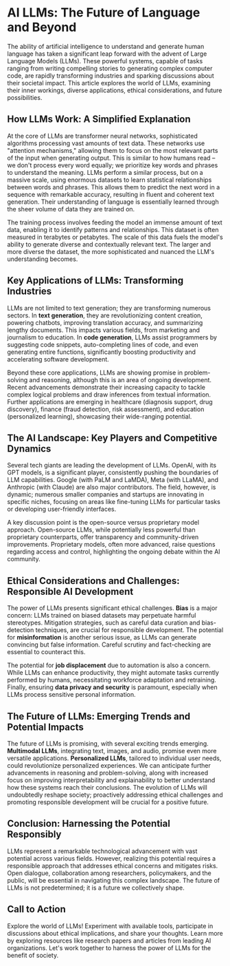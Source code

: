 # AI LLMs: The Future of Language and Beyond

The ability of artificial intelligence to understand and generate human language has taken a significant leap forward with the advent of Large Language Models (LLMs). These powerful systems, capable of tasks ranging from writing compelling stories to generating complex computer code, are rapidly transforming industries and sparking discussions about their societal impact. This article explores the world of LLMs, examining their inner workings, diverse applications, ethical considerations, and future possibilities.


## How LLMs Work: A Simplified Explanation

At the core of LLMs are transformer neural networks, sophisticated algorithms processing vast amounts of text data. These networks use "attention mechanisms," allowing them to focus on the most relevant parts of the input when generating output.  This is similar to how humans read – we don't process every word equally; we prioritize key words and phrases to understand the meaning. LLMs perform a similar process, but on a massive scale, using enormous datasets to learn statistical relationships between words and phrases. This allows them to predict the next word in a sequence with remarkable accuracy, resulting in fluent and coherent text generation.  Their understanding of language is essentially learned through the sheer volume of data they are trained on.

The training process involves feeding the model an immense amount of text data, enabling it to identify patterns and relationships.  This dataset is often measured in terabytes or petabytes. The scale of this data fuels the model's ability to generate diverse and contextually relevant text. The larger and more diverse the dataset, the more sophisticated and nuanced the LLM's understanding becomes.


## Key Applications of LLMs: Transforming Industries

LLMs are not limited to text generation; they are transforming numerous sectors.  In **text generation**, they are revolutionizing content creation, powering chatbots, improving translation accuracy, and summarizing lengthy documents. This impacts various fields, from marketing and journalism to education. In **code generation**, LLMs assist programmers by suggesting code snippets, auto-completing lines of code, and even generating entire functions, significantly boosting productivity and accelerating software development.

Beyond these core applications, LLMs are showing promise in problem-solving and reasoning, although this is an area of ongoing development. Recent advancements demonstrate their increasing capacity to tackle complex logical problems and draw inferences from textual information.  Further applications are emerging in healthcare (diagnosis support, drug discovery), finance (fraud detection, risk assessment), and education (personalized learning), showcasing their wide-ranging potential.


## The AI Landscape: Key Players and Competitive Dynamics

Several tech giants are leading the development of LLMs. OpenAI, with its GPT models, is a significant player, consistently pushing the boundaries of LLM capabilities. Google (with PaLM and LaMDA), Meta (with LLaMA), and Anthropic (with Claude) are also major contributors.  The field, however, is dynamic; numerous smaller companies and startups are innovating in specific niches, focusing on areas like fine-tuning LLMs for particular tasks or developing user-friendly interfaces.

A key discussion point is the open-source versus proprietary model approach. Open-source LLMs, while potentially less powerful than proprietary counterparts, offer transparency and community-driven improvements. Proprietary models, often more advanced, raise questions regarding access and control, highlighting the ongoing debate within the AI community.


## Ethical Considerations and Challenges: Responsible AI Development

The power of LLMs presents significant ethical challenges.  **Bias** is a major concern: LLMs trained on biased datasets may perpetuate harmful stereotypes.  Mitigation strategies, such as careful data curation and bias-detection techniques, are crucial for responsible development.  The potential for **misinformation** is another serious issue, as LLMs can generate convincing but false information.  Careful scrutiny and fact-checking are essential to counteract this.

The potential for **job displacement** due to automation is also a concern. While LLMs can enhance productivity, they might automate tasks currently performed by humans, necessitating workforce adaptation and retraining.  Finally, ensuring **data privacy and security** is paramount, especially when LLMs process sensitive personal information.


## The Future of LLMs: Emerging Trends and Potential Impacts

The future of LLMs is promising, with several exciting trends emerging. **Multimodal LLMs**, integrating text, images, and audio, promise even more versatile applications. **Personalized LLMs**, tailored to individual user needs, could revolutionize personalized experiences.  We can anticipate further advancements in reasoning and problem-solving, along with increased focus on improving interpretability and explainability to better understand how these systems reach their conclusions. The evolution of LLMs will undoubtedly reshape society; proactively addressing ethical challenges and promoting responsible development will be crucial for a positive future.


## Conclusion: Harnessing the Potential Responsibly

LLMs represent a remarkable technological advancement with vast potential across various fields. However, realizing this potential requires a responsible approach that addresses ethical concerns and mitigates risks.  Open dialogue, collaboration among researchers, policymakers, and the public, will be essential in navigating this complex landscape. The future of LLMs is not predetermined; it is a future we collectively shape.

## Call to Action

Explore the world of LLMs!  Experiment with available tools, participate in discussions about ethical implications, and share your thoughts.  Learn more by exploring resources like research papers and articles from leading AI organizations. Let's work together to harness the power of LLMs for the benefit of society.